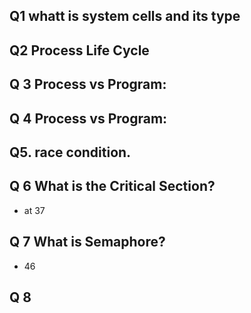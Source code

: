 ##   Q1 whatt is system cells and its type
##  Q2 Process Life Cycle
##   Q 3 Process vs Program:
##  Q 4 Process vs Program:
##   Q5. race condition.
##  Q 6 What is the Critical Section?  
-  at  37
## Q 7 What is Semaphore?
- 46
## Q 8 

